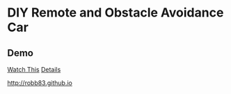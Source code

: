 # DIY Remote and Obstacle Avoidance Car #

## Demo ##

[Watch This](http://robb83.github.io/#device-remotedcar)
[Details](http://robb83.github.io/projects/remotedcar/index.html)

<http://robb83.github.io>